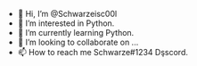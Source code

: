 - 👋 Hi, I’m @Schwarzeisc00l
- 👀 I’m interested in Python.
- 🌱 I’m currently learning Python.
- 💞️ I’m looking to collaborate on ...
- 📫 How to reach me Schwarze#1234 Dşscord.

<!---
Schwarzeisc00l/Schwarzeisc00l is a ✨ special ✨ repository because its `README.md` (this file) appears on your GitHub profile.
You can click the Preview link to take a look at your changes.
--->
